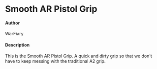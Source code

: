 # Smooth AR Pistol Grip 

#### Author
WarFiary

#### Description
This is the Smooth AR Pistol Grip.  A quick and dirty grip so that we don't have to keep messing with the traditional A2 grip.
